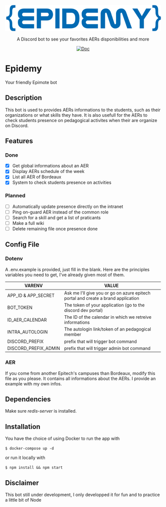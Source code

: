 <p align="center">
  <a>
    <img alt="Coc Logo" src="./rsrcs/logo.png"/>
  </a>
  <p align="center">A Discord bot to see your favorites AERs disponibilities and more</p>
  <p align="center">
    <a href="/doc/coc.txt"><img alt="Doc" src="https://img.shields.io/badge/doc-aer!%20help-green.svg?style=flat-square"></a>
  </p>
</p>

# Epidemy
Your friendly Epimote bot

## Description

This bot is used to provides AERs informations to the students, such as their organizations or what skills they have.
It is also usefull for the AERs to check students presence on pedagogical activites when their are organize on Discord.

## Features

### Done
- [x] Get global informations about an AER
- [x] Display AERs schedule of the week 
- [x] List all AER of Bordeaux
- [x] System to check students presence on activities

### Planned

- [ ] Automatically update presence directly on the intranet
- [ ] Ping on-guard AER instead of the common role
- [ ] Search for a skill and get a list of praticants
- [ ] Make a full wiki
- [ ] Delete remaining file once presence done

## Config File

### Dotenv

A .env.example is provided, just fill in the blank.
Here are the principles variables you need to get, I've already given most of them.

| VARENV | VALUE |
|--------|-------|
| APP_ID & APP_SECRET | Ask me I'll give you or go on azure epitech portal and create a brand application |
| BOT_TOKEN | The token of your application (go to the discord dev portal) |
| ID_AER_CALENDAR | The ID of the calendar in which we retreive informations |
| INTRA_AUTOLOGIN | The autologin link/token of an pedagogical member |
| DISCORD_PREFIX | prefix that will trigger bot command| 
| DISCORD_PREFIX_ADMIN | prefix that will trigger admin bot command| 


### AER

If you come from another Epitech's campuses than Bordeaux, modify this file as you please. It contains all informations about the AERs. I provide an example with my own infos.

## Dependencies

Make sure _redis-server_ is installed.

## Installation

You have the choice of using Docker to run the app with 

```$ docker-compose up -d ```

or run it locally with

```$ npm install && npm start ```

## Disclaimer

This bot still under development, I only developped it for fun and to practice a little bit of Node